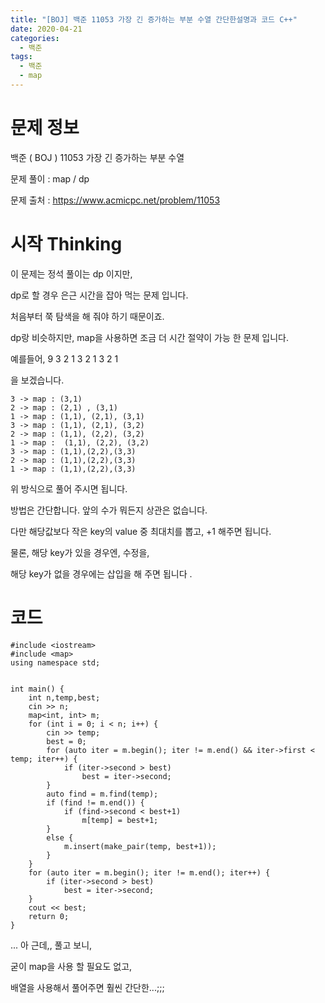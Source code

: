 ```yaml
---
title: "[BOJ] 백준 11053 가장 긴 증가하는 부분 수열 간단한설명과 코드 C++"
date: 2020-04-21
categories: 
  - 백준
tags: 
  - 백준
  - map
---
```

# 문제 정보
백준 ( BOJ ) 11053 가장 긴 증가하는 부분 수열

문제 풀이 : map / dp 

문제 출처 : https://www.acmicpc.net/problem/11053


# 시작 Thinking

이 문제는 정석 풀이는 dp 이지만, 

dp로 할 경우 은근 시간을 잡아 먹는 문제 입니다. 

처음부터 쭉 탐색을 해 줘야 하기 때문이죠. 

dp랑 비슷하지만, map을 사용하면 조금 더 시간 절약이 가능 한 문제 입니다. 

예를들어, 9 3 2 1 3 2 1 3 2 1 

을 보겠습니다. 

```
3 -> map : (3,1)
2 -> map : (2,1) , (3,1)
1 -> map : (1,1), (2,1), (3,1)
3 -> map : (1,1), (2,1), (3,2)
2 -> map : (1,1), (2,2), (3,2)
1 -> map :  (1,1), (2,2), (3,2)
3 -> map : (1,1),(2,2),(3,3)
2 -> map : (1,1),(2,2),(3,3)
1 -> map : (1,1),(2,2),(3,3)
```

위 방식으로 풀어 주시면 됩니다.

방법은 간단합니다. 앞의 수가 뭐든지 상관은 없습니다. 

다만 해당값보다 작은 key의 value 중 최대치를 뽑고, +1 해주면 됩니다. 

물론, 해당 key가 있을 경우엔, 수정을, 

해당 key가 없을 경우에는 삽입을 해 주면 됩니다 .



# 코드 
```
#include <iostream>
#include <map>
using namespace std;


int main() {
	int n,temp,best;
	cin >> n; 
	map<int, int> m;
	for (int i = 0; i < n; i++) {
		cin >> temp;
		best = 0;
		for (auto iter = m.begin(); iter != m.end() && iter->first < temp; iter++) {
			if (iter->second > best)
				best = iter->second;
		}
		auto find = m.find(temp);
		if (find != m.end()) {
			if (find->second < best+1)
				m[temp] = best+1;
		}
		else {
			m.insert(make_pair(temp, best+1));
		}
	}
	for (auto iter = m.begin(); iter != m.end(); iter++) {
		if (iter->second > best)
			best = iter->second;
	}
	cout << best;
	return 0;
}
```

... 아 근데,, 풀고 보니, 

굳이 map을 사용 할 필요도 없고, 

배열을 사용해서 풀어주면 훨씬 간단한...;;;
